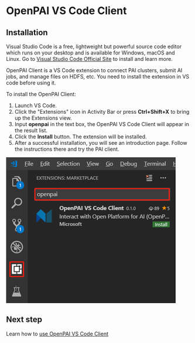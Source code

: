# OpenPAI VS Code Client

## Installation

Visual Studio Code is a free, lightweight but powerful source code editor which runs on your desktop and is available for Windows, macOS and Linux. Go to [Visual Studio Code Official Site](https://code.visualstudio.com/) to install and learn more.

OpenPAI Client is a VS Code extension to connect PAI clusters, submit AI jobs, and manage files on HDFS, etc. You need to install the extension in VS code before using it.

To install the OpenPAI Client:

1. Launch VS Code.
2. Click the "Extensions" icon in Activity Bar or press **Ctrl+Shift+X** to bring up the Extensions view.
3. Input **openpai** in the text box, the OpenPAI VS Code Client will appear in the result list.
4. Click the **Install** button. The extension will be installed.
5. After a successful installation, you will see an introduction page. Follow the instructions there and try the PAI client.

![Extension](./assets/ext-install-1.png)

## Next step

Learn how to [use OpenPAI VS Code Client](./README.md)
